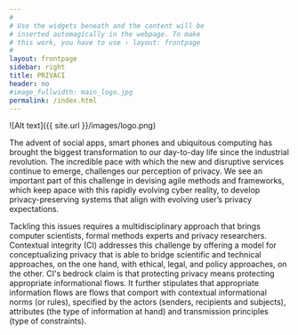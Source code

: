```yaml
---
#
# Use the widgets beneath and the content will be
# inserted automagically in the webpage. To make
# this work, you have to use › layout: frontpage
#
layout: frontpage
sidebar: right
title: PRIVACI
header: no
#image_fullwidth: main_logo.jpg
permalink: /index.html
---
```

<p/>
![Alt text]({{ site.url }}/images/logo.png)


The advent of social apps, smart phones and ubiquitous computing has brought the biggest transformation to our day-to-day life since the industrial revolution. The incredible pace with which the new and disruptive services continue to emerge, challenges our perception of privacy. We see an important part of this challenge in devising agile methods and frameworks, which keep apace with this rapidly evolving cyber reality, to develop  privacy-preserving systems that align with evolving user’s privacy expectations.

Tackling this issues requires a multidisciplinary approach that brings computer scientists, formal methods experts and privacy researchers. Contextual integrity (CI) addresses this challenge by offering a model for conceptualizing privacy that is able to bridge scientific and technical approaches, on the one hand, with ethical, legal, and policy approaches, on the other. CI's bedrock claim is that protecting privacy means protecting appropriate informational flows. It further stipulates that appropriate information flows are flows that comport with contextual informational norms (or rules), specified by the actors (senders, recipients and subjects), attributes (the type of information at hand) and transmission principles (type of constraints).

